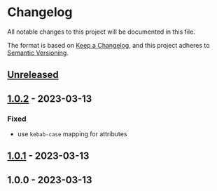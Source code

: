 # Changelog

All notable changes to this project will be documented in this file.

The format is based on [Keep a Changelog](https://keepachangelog.com/en/1.0.0/),
and this project adheres to [Semantic Versioning](https://semver.org/spec/v2.0.0.html).

## [Unreleased]


## [1.0.2] - 2023-03-13
### Fixed
- use `kebab-case` mapping for attributes


## [1.0.1] - 2023-03-13

## 1.0.0 - 2023-03-13

[Unreleased]: https://github.com/PreemStudio/:package_slug/compare/1.0.2...HEAD
[1.0.2]: https://github.com/PreemStudio/:package_slug/compare/1.0.1...1.0.2
[1.0.1]: https://github.com/PreemStudio/:package_slug/compare/1.0.0...1.0.1
